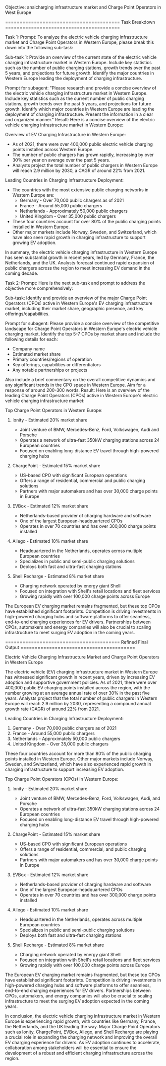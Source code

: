 Objective: analcharging infrastructure market and Charge Point Operators in West Europe

======================================== Task Breakdown ========================================

Task 1:
Prompt: To analyze the electric vehicle charging infrastructure market and Charge Point Operators in Western Europe, please break this down into the following sub-task:

Sub-task 1: Provide an overview of the current state of the electric vehicle charging infrastructure market in Western Europe. Include key statistics such as the number of public charging stations, growth trends over the past 5 years, and projections for future growth. Identify the major countries in Western Europe leading the deployment of charging infrastructure.

Prompt for subagent:
"Please research and provide a concise overview of the electric vehicle charging infrastructure market in Western Europe. Include key statistics such as the current number of public charging stations, growth trends over the past 5 years, and projections for future growth. Identify which major countries in Western Europe are leading the deployment of charging infrastructure. Present the information in a clear and organized manner."
Result: Here is a concise overview of the electric vehicle charging infrastructure market in Western Europe:

Overview of EV Charging Infrastructure in Western Europe:

- As of 2021, there were over 400,000 public electric vehicle charging points installed across Western Europe.
- The number of public chargers has grown rapidly, increasing by over 30% per year on average over the past 5 years.
- Analysts project the total number of public chargers in Western Europe will reach 2.9 million by 2030, a CAGR of around 22% from 2021.

Leading Countries in Charging Infrastructure Deployment:

- The countries with the most extensive public charging networks in Western Europe are:
  - Germany - Over 70,000 public chargers as of 2021
  - France - Around 55,000 public chargers 
  - Netherlands - Approximately 50,000 public chargers
  - United Kingdom - Over 35,000 public chargers
- These four countries account for over 80% of the public charging points installed in Western Europe.
- Other major markets include Norway, Sweden, and Switzerland, which have also seen rapid growth in charging infrastructure to support growing EV adoption.

In summary, the electric vehicle charging infrastructure in Western Europe has seen substantial growth in recent years, led by Germany, France, the Netherlands, and the UK. Analysts forecast continued rapid expansion of public chargers across the region to meet increasing EV demand in the coming decade.

Task 2:
Prompt: Here is the next sub-task and prompt to address the objective more comprehensively:

Sub-task: Identify and provide an overview of the major Charge Point Operators (CPOs) active in Western Europe's EV charging infrastructure market, including their market share, geographic presence, and key offerings/capabilities.

Prompt for subagent: Please provide a concise overview of the competitive landscape for Charge Point Operators in Western Europe's electric vehicle charging market. Identify the top 5-7 CPOs by market share and include the following details for each:

- Company name 
- Estimated market share
- Primary countries/regions of operation
- Key offerings, capabilities or differentiators
- Any notable partnerships or projects

Also include a brief commentary on the overall competitive dynamics and any significant trends in the CPO space in Western Europe. Aim for a response of around 200-300 words.
Result: Here is an overview of the leading Charge Point Operators (CPOs) active in Western Europe's electric vehicle charging infrastructure market:

Top Charge Point Operators in Western Europe:

1. Ionity - Estimated 20% market share
   - Joint venture of BMW, Mercedes-Benz, Ford, Volkswagen, Audi and Porsche
   - Operates a network of ultra-fast 350kW charging stations across 24 European countries
   - Focused on enabling long-distance EV travel through high-powered charging hubs

2. ChargePoint - Estimated 15% market share 
   - US-based CPO with significant European operations
   - Offers a range of residential, commercial and public charging solutions
   - Partners with major automakers and has over 30,000 charge points in Europe

3. EVBox - Estimated 12% market share
   - Netherlands-based provider of charging hardware and software
   - One of the largest European-headquartered CPOs
   - Operates in over 70 countries and has over 300,000 charge points installed

4. Allego - Estimated 10% market share
   - Headquartered in the Netherlands, operates across multiple European countries
   - Specializes in public and semi-public charging solutions 
   - Deploys both fast and ultra-fast charging stations

5. Shell Recharge - Estimated 8% market share
   - Charging network operated by energy giant Shell 
   - Focused on integration with Shell's retail locations and fleet services
   - Growing rapidly with over 100,000 charge points across Europe

The European EV charging market remains fragmented, but these top CPOs have established significant footprints. Competition is driving investments in high-powered charging hubs and software platforms to offer seamless, end-to-end charging experiences for EV drivers. Partnerships between CPOs, automakers and energy companies will also be crucial to scaling infrastructure to meet surging EV adoption in the coming years.

======================================== Refined Final Output ========================================

Electric Vehicle Charging Infrastructure Market and Charge Point Operators in Western Europe

The electric vehicle (EV) charging infrastructure market in Western Europe has witnessed significant growth in recent years, driven by increasing EV adoption and supportive government policies. As of 2021, there were over 400,000 public EV charging points installed across the region, with the number growing at an average annual rate of over 30% in the past five years. Analysts project that the total number of public chargers in Western Europe will reach 2.9 million by 2030, representing a compound annual growth rate (CAGR) of around 22% from 2021.

Leading Countries in Charging Infrastructure Deployment:
1. Germany - Over 70,000 public chargers as of 2021
2. France - Around 55,000 public chargers
3. Netherlands - Approximately 50,000 public chargers
4. United Kingdom - Over 35,000 public chargers

These four countries account for more than 80% of the public charging points installed in Western Europe. Other major markets include Norway, Sweden, and Switzerland, which have also experienced rapid growth in charging infrastructure to support increasing EV adoption.

Top Charge Point Operators (CPOs) in Western Europe:

1. Ionity - Estimated 20% market share
   - Joint venture of BMW, Mercedes-Benz, Ford, Volkswagen, Audi, and Porsche
   - Operates a network of ultra-fast 350kW charging stations across 24 European countries
   - Focused on enabling long-distance EV travel through high-powered charging hubs

2. ChargePoint - Estimated 15% market share
   - US-based CPO with significant European operations
   - Offers a range of residential, commercial, and public charging solutions
   - Partners with major automakers and has over 30,000 charge points in Europe

3. EVBox - Estimated 12% market share
   - Netherlands-based provider of charging hardware and software
   - One of the largest European-headquartered CPOs
   - Operates in over 70 countries and has over 300,000 charge points installed

4. Allego - Estimated 10% market share
   - Headquartered in the Netherlands, operates across multiple European countries
   - Specializes in public and semi-public charging solutions
   - Deploys both fast and ultra-fast charging stations

5. Shell Recharge - Estimated 8% market share
   - Charging network operated by energy giant Shell
   - Focused on integration with Shell's retail locations and fleet services
   - Growing rapidly with over 100,000 charge points across Europe

The European EV charging market remains fragmented, but these top CPOs have established significant footprints. Competition is driving investments in high-powered charging hubs and software platforms to offer seamless, end-to-end charging experiences for EV drivers. Partnerships between CPOs, automakers, and energy companies will also be crucial to scaling infrastructure to meet the surging EV adoption expected in the coming years.

In conclusion, the electric vehicle charging infrastructure market in Western Europe is experiencing rapid growth, with countries like Germany, France, the Netherlands, and the UK leading the way. Major Charge Point Operators such as Ionity, ChargePoint, EVBox, Allego, and Shell Recharge are playing a crucial role in expanding the charging network and improving the overall EV charging experience for drivers. As EV adoption continues to accelerate, collaboration among stakeholders will be essential to ensure the development of a robust and efficient charging infrastructure across the region.